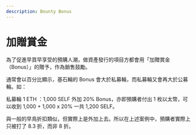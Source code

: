 ```yaml
---
description: Bounty Bonus
---
```


# 加贈賞金

為了促進早買早享受的預購人潮，做資產發行的項目方都會用「加贈賞金（Bonus）」的贈予，作為銷售鼓勵。

通常會以百分比顯示，基石輪的 Bonus 會大於私募輪，而私募輪又會再大於公募輪。如：

私募輪 1 ETH ：1,000 SELF 外加 20% Bonus，亦即預購者付出 1 枚以太幣，可以收到 1,000 + 1,000 x 20% 一共 1,200 SELF。

與一般的早鳥折扣類似，但實際上是外加上去。所以在上述案例中，預購者實際上只被打了 8.3 折，而非 8 折。

